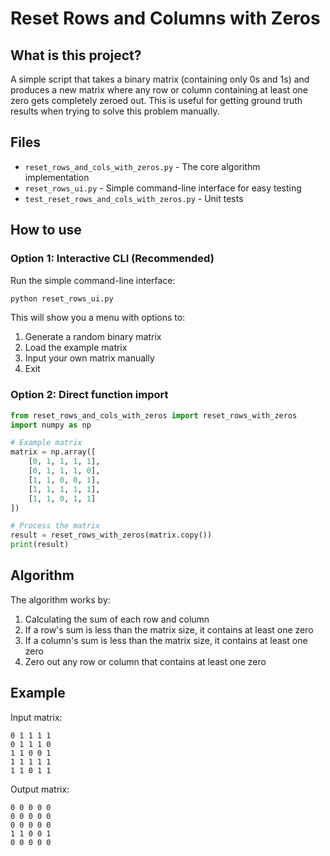 # Reset Rows and Columns with Zeros

## What is this project?
A simple script that takes a binary matrix (containing only 0s and 1s) and produces a new matrix where any row or column containing at least one zero gets completely zeroed out. This is useful for getting ground truth results when trying to solve this problem manually.

## Files
- `reset_rows_and_cols_with_zeros.py` - The core algorithm implementation
- `reset_rows_ui.py` - Simple command-line interface for easy testing
- `test_reset_rows_and_cols_with_zeros.py` - Unit tests

## How to use

### Option 1: Interactive CLI (Recommended)
Run the simple command-line interface:
```bash
python reset_rows_ui.py
```

This will show you a menu with options to:
1. Generate a random binary matrix
2. Load the example matrix
3. Input your own matrix manually
4. Exit

### Option 2: Direct function import
```python
from reset_rows_and_cols_with_zeros import reset_rows_with_zeros
import numpy as np

# Example matrix
matrix = np.array([
    [0, 1, 1, 1, 1],
    [0, 1, 1, 1, 0],
    [1, 1, 0, 0, 1],
    [1, 1, 1, 1, 1],
    [1, 1, 0, 1, 1]
])

# Process the matrix
result = reset_rows_with_zeros(matrix.copy())
print(result)
```

## Algorithm
The algorithm works by:
1. Calculating the sum of each row and column
2. If a row's sum is less than the matrix size, it contains at least one zero
3. If a column's sum is less than the matrix size, it contains at least one zero
4. Zero out any row or column that contains at least one zero

## Example
Input matrix:
```
0 1 1 1 1
0 1 1 1 0
1 1 0 0 1
1 1 1 1 1
1 1 0 1 1
```

Output matrix:
```
0 0 0 0 0
0 0 0 0 0
0 0 0 0 0
1 1 0 0 1
0 0 0 0 0
```
